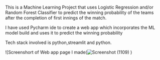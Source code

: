 <p>This is a Machine Learning Project that uses Logistic Regression and/or Random Forest Classifier to predict the winning probability of the teams after the completion of first innings of the match.</p>
<p>I have used Pycharm ide to create a web app which incorporates the ML model build and uses it to predict the winning probability</p>
<p>Tech stack involved is python,streamlit and python.</p>
<!-- <img src="C:\Users\Asus\OneDrive\Pictures\Screenshots\Screenshot (1109).png" alt="This is a screenshort of the web-app i made"/> -->

![Screenshort of Web app page I made(![Screenshot (1109)](https://github.com/namaymahindru/Match_Winning_Probability_ML_Prediction/assets/155489911/38f28a67-9c9a-4264-9f81-9be5a483bd1a)
)

      

